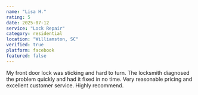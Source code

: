 ```yaml
---
name: "Lisa H."
rating: 5
date: 2025-07-12
service: "Lock Repair"
category: residential
location: "Williamston, SC"
verified: true
platform: facebook
featured: false
---
```


My front door lock was sticking and hard to turn. The locksmith diagnosed the problem quickly and had it fixed in no time. Very reasonable pricing and excellent customer service. Highly recommend.
